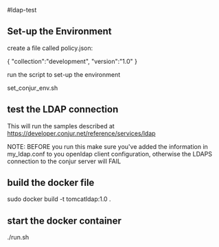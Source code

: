 #ldap-test

## Set-up the Environment

create a file called policy.json:

{
     "collection":"development",
     "version":"1.0"
}

run the script to set-up the environment

set_conjur_env.sh

## test the LDAP connection
This will run the samples described at https://developer.conjur.net/reference/services/ldap

NOTE: BEFORE you run this make sure you've added the information in my_ldap.conf to you openldap client configuration, otherwise the LDAPS connection to the conjur server will FAIL

## build the docker file

sudo docker build -t tomcatldap:1.0 .

## start the docker container

./run.sh

